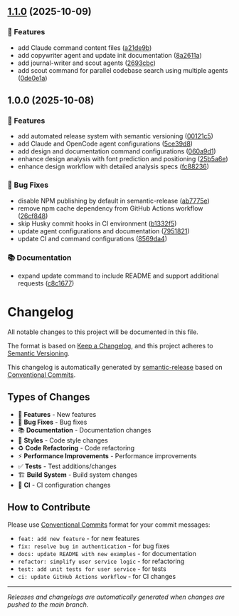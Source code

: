 ## [1.1.0](https://github.com/claudekit/claudekit-engineer/compare/v1.0.0...v1.1.0) (2025-10-09)


### 🚀 Features

* add Claude command content files ([a21de9b](https://github.com/claudekit/claudekit-engineer/commit/a21de9bf5faec2c3cf7b1d6f0775323f9eb7ea86))
* add copywriter agent and update init documentation ([8a2611a](https://github.com/claudekit/claudekit-engineer/commit/8a2611a0deee69ea7a826dc46c58cc0fadde838e))
* add journal-writer and scout agents ([2693cbc](https://github.com/claudekit/claudekit-engineer/commit/2693cbc46c9f74acf2dc28038ef19d6ddc6870e0))
* add scout command for parallel codebase search using multiple agents ([0de0e1a](https://github.com/claudekit/claudekit-engineer/commit/0de0e1a1eecbaa6fd64c88e6aa8ddca24ce3e842))

## 1.0.0 (2025-10-08)


### 🚀 Features

* add automated release system with semantic versioning ([00121c5](https://github.com/claudekit/claudekit-engineer/commit/00121c50a7bf83c3eb49aa123f6092e698c1da71))
* add Claude and OpenCode agent configurations ([5ce39d8](https://github.com/claudekit/claudekit-engineer/commit/5ce39d8de6a5768f7320021d9f9f646b67552ae6))
* add design and documentation command configurations ([060a9d1](https://github.com/claudekit/claudekit-engineer/commit/060a9d1e1e9d2bffa82481b7b214748af0a3b548))
* enhance design analysis with font prediction and positioning ([25b5a6e](https://github.com/claudekit/claudekit-engineer/commit/25b5a6e0541175bc138ddfb16d0cd805ba16ef3c))
* enhance design workflow with detailed analysis specs ([fc88236](https://github.com/claudekit/claudekit-engineer/commit/fc882360ea7852d51afe7af91055c7288b55fe1a))


### 🐛 Bug Fixes

* disable NPM publishing by default in semantic-release ([ab7775e](https://github.com/claudekit/claudekit-engineer/commit/ab7775e295f2c091974fcaae1b432686841bd4a0))
* remove npm cache dependency from GitHub Actions workflow ([26cf848](https://github.com/claudekit/claudekit-engineer/commit/26cf8488c9bb1f7b9becef233daeae1875625923))
* skip Husky commit hooks in CI environment ([b1332f5](https://github.com/claudekit/claudekit-engineer/commit/b1332f50f9d41f6bf27b9a76e35f1e0d240d64d2))
* update agent configurations and documentation ([7951821](https://github.com/claudekit/claudekit-engineer/commit/7951821e8c3a691d4a33728edf40f6964b80ff15))
* update CI and command configurations ([8569da4](https://github.com/claudekit/claudekit-engineer/commit/8569da47d52700a2812199d4a512905ec4710650))


### 📚 Documentation

* expand update command to include README and support additional requests ([c8c1677](https://github.com/claudekit/claudekit-engineer/commit/c8c1677a0cacfc668bb3ebdd7d47cea66ca1fe80))

# Changelog

All notable changes to this project will be documented in this file.

The format is based on [Keep a Changelog](https://keepachangelog.com/en/1.0.0/),
and this project adheres to [Semantic Versioning](https://semver.org/spec/v2.0.0.html).

This changelog is automatically generated by [semantic-release](https://github.com/semantic-release/semantic-release) based on [Conventional Commits](https://conventionalcommits.org/).

## Types of Changes

- 🚀 **Features** - New features
- 🐛 **Bug Fixes** - Bug fixes
- 📚 **Documentation** - Documentation changes
- 💄 **Styles** - Code style changes
- ♻️ **Code Refactoring** - Code refactoring
- ⚡ **Performance Improvements** - Performance improvements
- ✅ **Tests** - Test additions/changes
- 🏗️ **Build System** - Build system changes
- 👷 **CI** - CI configuration changes

## How to Contribute

Please use [Conventional Commits](https://conventionalcommits.org/) format for your commit messages:

- `feat: add new feature` - for new features
- `fix: resolve bug in authentication` - for bug fixes
- `docs: update README with new examples` - for documentation
- `refactor: simplify user service logic` - for refactoring
- `test: add unit tests for user service` - for tests
- `ci: update GitHub Actions workflow` - for CI changes

---

*Releases and changelogs are automatically generated when changes are pushed to the main branch.*
